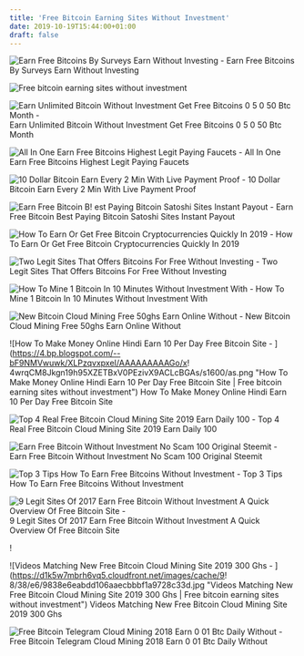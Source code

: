 ```yaml
---
title: 'Free Bitcoin Earning Sites Without Investment'
date: 2019-10-19T15:44:00+01:00
draft: false
---
```


![Earn Free Bitcoins By Surveys Earn Without Investing - ](https://www.fun-surveys.com/wp-content/uploads/2019/07/bank-bitcoin-blockchain-730567-1.jpg "Earn Free Bitcoins By Surveys Earn Without Investing | Free bitcoin earning sites without investment") Earn Free Bitcoins By Surveys Earn Without Investing

![Free bitcoin earning sites without investment](http://www.bitcoininspector.com/wp-content/uploads/mvbthumbs/img_48379_free-bitcoin-earning-online-app-earn-bitcoin-free-online-income-without-investment-student-jobs.jpg "Free bitcoin earning sites without investment") 

![Earn Unlimited Bitcoin Without Investment Get Free Bitcoins 0 5 0 50 Btc Month - ](https://i.ytimg.com/vi/vGpcKc16eus/maxresdefault.jpg "Earn Unlimited Bitcoin Without Investment Get Free Bitcoins 0 5 0!    50 Btc Month | Free bitcoin earning sites without investment") Earn Unlimited Bitcoin Without Investment Get Free Bitcoins 0 5 0 50 Btc Month

![All In One Earn Free Bitcoins Highest Legit Paying Faucets - ](https://i.imgur.com/xki1QHu.jpg "All In One Earn Free Bitcoins Highest Legit Paying Faucets | Free bitcoin earning sites without investment") All In One Earn Free Bitcoins Highest Legit Paying Faucets

![10 Dollar Bitcoin Earn Every 2 Min With Live Payment Proof - ](https://s1-ssl.dmcdn.net/v/MNFWh1T00BCYHFpW7/x480 "10 Dollar Bitcoin Earn Every 2 Min With Live Payment Proof | Free bitcoin earning sites without investment") 10 Dollar Bitcoin Earn Every 2 Min With Live Payment Proof

![Earn Free Bitcoin B!   est Paying Bitcoin Satoshi Sites Instant Payout - ](http://how-to-make-all.com/uploads/thumbs/4032cad94-1.jpg "Ear!   n Free Bitcoin Best Paying Bitcoin Satoshi Sites Instant Payout | Free bitcoin earning sites without investment") Earn Free Bitcoin Best Paying Bitcoin Satoshi Sites Instant Payout

![How To Earn Or Get Free Bitcoin Cryptocurrencies Quickly In 2019 - ](https://themoneymongers.com/wp-content/uploads/2019/04/Lolli-Feature-Image.png "How To Earn Or Get Free Bitcoin Cryptocurrencies Quickly In 2019 | Free bitcoin earning sites without investment") How To Earn Or Get Free Bitcoin Cryptocurrencies Quickly In 2019

![Two Legit Sites That Offers Bitcoins For Free Without Investing - ](https://image.slidesharecdn.com/legit-btc-170110164021/95/two-legit-sites-that-offers-bitcoins-for-free-without-investing-7-638.jpg?cb=1484066741 "Two Legit Sites That Offers Bitcoins For Free Without Investing | Free bitcoin earning sites without investment!   ") Two Legit Sites That Offers Bitcoins For Free Without Investing

![How To Mine 1 Bitcoin In 10 Minutes Without Investment With - ](https://worldvideos.club/wp-content/uploads/2019/01/yt-19138-How-To-Mine-1-Bitcoin-in-10-Minutes-without-investment-with-Blockchain-November-2018-Updated.jpg "How To Mine 1 Bitcoin In 10 Minutes Without Investment With | Free bitcoin earning sites without investment") How To Mine 1 Bitcoin In 10 Minutes Without Investment With

![New Bitcoin Cloud Mining Free 50ghs Earn Online Without - ](https://i.ytimg.com/vi/S27Dxom3Wjo/hqdefault.jpg "New Bitcoin Cloud Mining Free 50ghs Earn Online Without | Free bitcoin earning sites without investment") New Bitcoin Cloud Mining Free 50ghs Earn Online Without

![How To Make Money Online Hindi Earn 10 Per Day Free Bitcoin Site - ](https://4.bp.blogspot.com/--bF9NMVwuwk/XLPzqvxpxeI/AAAAAAAAAGo/x!   4wrqCM8Jkgn19h95XZETBxV0PEzivX9ACLcBGAs/s1600/as.png "How To Make Money Online Hindi Earn 10 Per Day Free Bitcoin Site | Free bitcoin earning sites without investment") How To Make Money Online Hindi Earn 10 Per Day Free Bitcoin Site

![Top 4 Real Free Bitcoin Cloud Mining Site 2019 Earn Daily 100 - ](https://i0.wp.com/bitcoin7.online/wp-content/uploads/2019/05/maxresdefault-326.jpg?resize=235%2C190 "Top 4 Real Free Bitcoin Cloud Mining Site 2019 Earn Daily 100 | Free bitcoin earning sites without investment") Top 4 Real Free Bitcoin Cloud Mining Site 2019 Earn Daily 100

![Earn Free Bitcoin Without Investment No Scam 100 Original Steemit - ](https://steemitimages.com/DQmX1RRTB5ZVGne3NF6Xb4nsW99tajtH7bRLNUapWQtcaXp/2017-06-25.png "Earn Free Bitcoin Without Investment No Scam 100 Original Steemit |!    Free bitcoin earning sites without investment") Earn Free Bitcoin Without Investment No Scam 100 Original Steemit

![Top 3 Tips How To Earn Free Bitcoins Without Investment - ](http://bitcoinguides.net/wp-content/uploads/best-way-to-invest-in-bitcoin.jpg "Top 3 Tips How To Earn Free Bitcoins Without Investment | Free bitcoin earning sites without investment") Top 3 Tips How To Earn Free Bitcoins Without Investment

![9 Legit Sites Of 2017 Earn Free Bitcoin Without Investment A Quick Overview Of Free Bitcoin Site - ](https://i.ytimg.com/vi/rtp5aenug6E/maxresdefault.jpg "9 Legit Sites Of 2017 Earn Free Bitcoin Without Investment A Quick Overview Of Free Bitcoin Site | Free bitcoin earning sites without investment") 9 Legit Sites Of 2017 Earn Free Bitcoin Without Investment A Quick Overview Of Free Bitcoin Site

!

![Videos Matching New Free Bitcoin Cloud Mining Site 2019 300 Ghs - ](https://d1k5w7mbrh6vq5.cloudfront.net/images/cache/9!   8/38/e6/9838e6eabdd106aaecbbbf1a9728c33d.jpg "Videos Matching New Free Bitcoin Cloud Mining Site 2019 300 Ghs | Free bitcoin earning sites without investment") Videos Matching New Free Bitcoin Cloud Mining Site 2019 300 Ghs

![Free Bitcoin Telegram Cloud Mining 2018 Earn 0 01 Btc Daily Without - ](http://wtokensw.com/wp-content/uploads/2018/09/ccryptafoto1536131219_maxresdefault-1024x576.jpg "Free Bitcoin Telegram Cloud Mining 2018 Earn 0 01 Btc Daily Without | Free bitcoin earning sites without investment") Free Bitcoin Telegram Cloud Mining 2018 Earn 0 01 Btc Daily Without